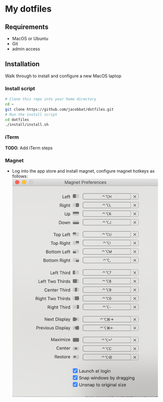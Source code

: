 # My dotfiles

## Requirements

* MacOS or Ubuntu
* Git
* admin access

## Installation

Walk through to install and configure a new MacOS laptop

### Install script

```bash
# Clone this repo into your home directory
cd ~
git clone https://github.com/jacobbat/dotfiles.git
# Run the install script
cd dotfiles
./install/install.sh
```

### iTerm

**TODO**: Add iTerm steps

### Magnet
* Log into the app store and install magnet, configure magnet hotkeys as follows:
  ![magnet hotkeys](assets/magnet_hotkeys.png)
